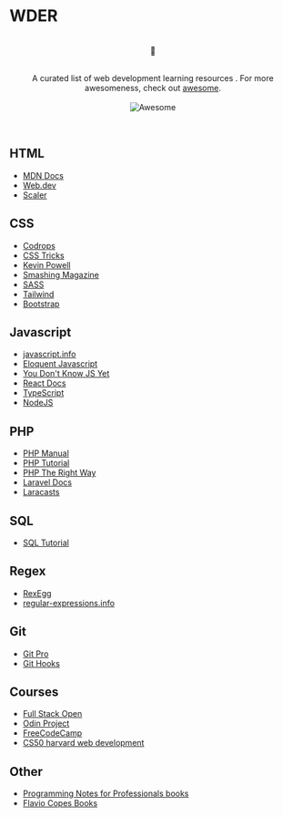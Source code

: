 # WDER

<br/>
<div align="center">
  📖
</div>
<br/>
<div align="center">

A curated list of web development learning resources . For more awesomeness, check
out <a href="https://github.com/sindresorhus/awesome">awesome</a>.
<br/>
<br/>
<img src="https://cdn.rawgit.com/sindresorhus/awesome/d7305f38d29fed78fa85652e3a63e154dd8e8829/media/badge.svg" alt="Awesome"/>
</div>
<br/>

## HTML
- [MDN Docs](https://developer.mozilla.org/)
- [Web.dev](https://web.dev/learn/html/)
- [Scaler](https://www.scaler.com/topics/html/)

## CSS
- [Codrops](https://tympanus.net/codrops/css_reference/)
- [CSS Tricks](https://css-tricks.com/)
- [Kevin Powell](https://www.youtube.com/channel/UCJZv4d5rbIKd4QHMPkcABCw)
- [Smashing Magazine](https://www.smashingmagazine.com/category/css/)
- [SASS](https://sass-lang.com/)
- [Tailwind](https://tailwindcss.com/)
- [Bootstrap](https://getbootstrap.com/)


## Javascript
- [javascript.info](https://javascript.info/)
- [Eloquent Javascript](https://eloquentjavascript.net/)
- [You Don't Know JS Yet](https://github.com/getify/You-Dont-Know-JS)
- [React Docs](https://react.dev/)
- [TypeScript](https://www.typescriptlang.org/docs/)
- [NodeJS](https://nodejs.org/en)

## PHP
- [PHP Manual](https://www.php.net/manual/en/index.php)
- [PHP Tutorial](https://www.phptutorial.net/)
- [PHP The Right Way](https://phptherightway.com/)
- [Laravel Docs](https://laravel.com/docs)
- [Laracasts](https://laracasts.com/)

## SQL
- [SQL Tutorial](https://www.sqltutorial.org/)

## Regex
- [RexEgg](https://www.rexegg.com/)
- [regular-expressions.info](https://www.regular-expressions.info/)

## Git
- [Git Pro](https://git-scm.com/book)
- [Git Hooks](https://githooks.com/)

## Courses
- [Full Stack Open](https://fullstackopen.com/en/)
- [Odin Project](https://www.theodinproject.com/)
- [FreeCodeCamp](https://www.freecodecamp.org/)
- [CS50 harvard web development](https://www.edx.org/cs50)

## Other
- [Programming Notes for Professionals books](https://books.goalkicker.com/)
- [Flavio Copes Books](https://flaviocopes.com/books/)
